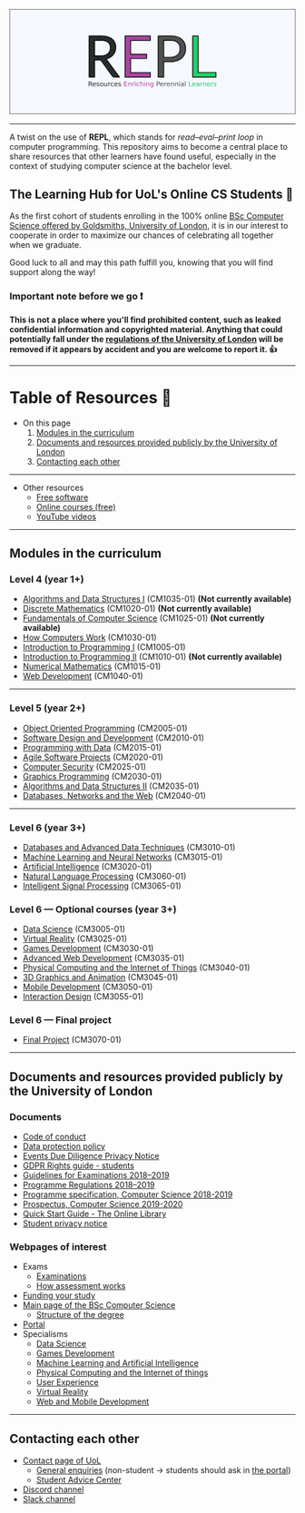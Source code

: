![Image](_images/repl.png)

---

A twist on the use of **REPL**, which stands for *read–eval–print loop* in computer programming. This repository aims to become a central place to share resources that other learners have found useful, especially in the context of studying computer science at the bachelor level.


## The Learning Hub for UoL's Online CS Students :school:

As the first cohort of students enrolling in the 100% online [BSc Computer Science offered by Goldsmiths, University of London](https://london.ac.uk/courses/computer-science), it is in our interest to cooperate in order to maximize our chances of celebrating all together when we graduate.

Good luck to all and may this path fulfill you, knowing that you will find support along the way!

### Important note before we go :exclamation:

**This is not a place where you'll find prohibited content, such as leaked confidential information and copyrighted material. Anything that could potentially fall under the [regulations of the University of London](https://london.ac.uk/current-students/programme-documents/regulations) will be removed if it appears by accident and you are welcome to report it. :+1:**

---

# Table of Resources :blue_book:

- On this page
    1. [Modules in the curriculum](#modules-in-the-curriculum)
    2. [Documents and resources provided publicly by the University of London](#documents-and-resources-provided-publicly-by-the-university-of-london)
    3. [Contacting each other](#contacting-each-other)

---

- Other resources
    - [Free software](software/README.md)
    - [Online courses (free)](online_courses/free/README.md)
    - [YouTube videos](youtube/README.md)

---

## Modules in the curriculum

### Level 4 (year 1+)
- [Algorithms and Data Structures I](modules/level_4/algorithms_and_data_structures_i) (CM1035-01) **(Not currently available)**
- [Discrete Mathematics](modules/level_4/discrete_mathematics) (CM1020-01) **(Not currently available)**
- [Fundamentals of Computer Science](modules/level_4/fundamentals_of_computer_science) (CM1025-01) **(Not currently available)**
- [How Computers Work](modules/level_4/how_computers_work) (CM1030-01)
- [Introduction to Programming I](modules/level_4/introduction_to_programming_i) (CM1005-01)
- [Introduction to Programming II](modules/level_4/introduction_to_programming_ii) (CM1010-01) **(Not currently available)**
- [Numerical Mathematics](modules/level_4/numerical_mathematics) (CM1015-01)
- [Web Development](modules/level_4/web_development) (CM1040-01)

---

### Level 5 (year 2+)
- [Object Oriented Programming](modules/level_5/object_oriented_programming) (CM2005-01)
- [Software Design and Development](modules/level_5/software_design_and_development) (CM2010-01)
- [Programming with Data](modules/level_5/programming_with_data) (CM2015-01)
- [Agile Software Projects](modules/level_5/agile_software_projects) (CM2020-01)
- [Computer Security](modules/level_5/computer_security) (CM2025-01)
- [Graphics Programming](modules/level_5/graphics_programming) (CM2030-01)
- [Algorithms and Data Structures II](modules/level_5/algorithms_and_data_structures_ii) (CM2035-01)
- [Databases, Networks and the Web](modules/level_5/databases_networks_and_the_web) (CM2040-01)

---

### Level 6 (year 3+)
- [Databases and Advanced Data Techniques](modules/level_6/databases_and_advanced_data_techniques) (CM3010-01)
- [Machine Learning and Neural Networks](modules/level_6/machine_learning_and_neural_networks) (CM3015-01)
- [Artificial Intelligence](modules/level_6/artificial_intelligence) (CM3020-01)
- [Natural Language Processing](modules/level_6/natural_language_processing) (CM3060-01)
- [Intelligent Signal Processing](modules/level_6/intelligent_signal_processing) (CM3065-01)

### Level 6 — Optional courses (year 3+)
- [Data Science](modules/level_6/data_science) (CM3005-01)
- [Virtual Reality](modules/level_6/virtual_reality) (CM3025-01)
- [Games Development](modules/level_6/games_development) (CM3030-01)
- [Advanced Web Development](modules/level_6/advanced_web_development) (CM3035-01)
- [Physical Computing and the Internet of Things](modules/level_6/physical_computing_and_the_internet_of_things) (CM3040-01)
- [3D Graphics and Animation](modules/level_6/3d_graphics_and_animation) (CM3045-01)
- [Mobile Development](modules/level_6/mobile_development) (CM3050-01)
- [Interaction Design](modules/level_6/interaction_design) (CM3055-01)

### Level 6 — Final project
- [Final Project](modules/level_6/final_project) (CM3070-01)

---

## Documents and resources provided publicly by the University of London

### Documents
- [Code of conduct](https://london.ac.uk/sites/default/files/governance/Code-of-Conduct-Mar-2016.pdf)
- [Data protection policy](https://london.ac.uk/sites/default/files/governance/data-protection-policy.pdf)
- [Events Due Diligence Privacy Notice](https://london.ac.uk/sites/default/files/governance/Events-Due-Diligence-Privacy-Notice.pdf)
- [GDPR Rights guide - students](https://london.ac.uk/sites/default/files/governance/gdpr-rights-guide-students.pdf)
- [Guidelines for Examinations 2018–2019](https://london.ac.uk/sites/default/files/examiners/guidelines-for-examinations-2018-19.pdf)
- [Programme Regulations 2018–2019](https://london.ac.uk/sites/default/files/regulations/progregs-llb-2018-19.pdf)
- [Programme specification, Computer Science 2018-2019](https://london.ac.uk/sites/default/files/programme-specifications/progspec-computer-science-2018-19..pdf)
- [Prospectus, Computer Science 2019-2020](https://london.ac.uk/sites/default/files/prospectuses/computer-science-prospectus-2019-20.pdf)
- [Quick Start Guide - The Online Library](https://onlinelibrary.london.ac.uk/sites/default/files/files/quick-start-guide/academic-search-quick-start.pdf)
- [Student privacy notice](https://london.ac.uk/sites/default/files/governance/Student-Privacy-Notice-UoL-April-2018-Final.pdf)

### Webpages of interest

- Exams
    - [Examinations](https://london.ac.uk/current-students/examinations)
    - [How assessment works](https://london.ac.uk/applications/how-it-works/how-assessment-works)
- [Funding your study](https://london.ac.uk/applications/funding-your-study)
- [Main page of the BSc Computer Science](https://london.ac.uk/courses/computer-science)
    - [Structure of the degree](https://london.ac.uk/computer-science-structure)
- [Portal](https://my.london.ac.uk/)
- Specialisms
    - [Data Science](https://london.ac.uk/courses/computer-science-data-science)
    - [Games Development](https://london.ac.uk/courses/computer-science-games)
    - [Machine Learning and Artificial Intelligence](https://london.ac.uk/courses/computer-science-machine-learning-and-ai)
    - [Physical Computing and the Internet of things](https://london.ac.uk/courses/bsc-computer-science-physical-computing)
    - [User Experience](https://london.ac.uk/courses/computer-science-user-experience)
    - [Virtual Reality](https://london.ac.uk/courses/computer-science-virtual-reality)
    - [Web and Mobile Development](https://london.ac.uk/courses/computer-science-web-and-mobile-development)

---

## Contacting each other

- [Contact page of UoL](https://london.ac.uk/contact-us)
    - [General enquiries](https://enquiries.londoninternational.ac.uk/login/newuserform.aspx?cctc=UOL&category=UOL) (non-student → students should ask in [the portal](https://my.london.ac.uk/))
    - [Student Advice Center](https://london.kb.help/)
- [Discord channel](https://discord.gg/4S5A8h)
- [Slack channel](https://londoncs.slack.com/)

<!-- Prepare contributors section

---

## Contributors

- Sébastien Lavoie ([@sglavoie](https://github.com/sglavoie))

-->

